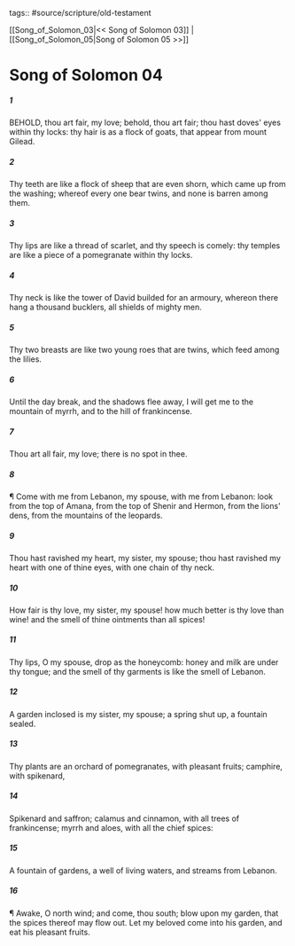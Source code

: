 tags:: #source/scripture/old-testament

[[Song_of_Solomon_03|<< Song of Solomon 03]] | [[Song_of_Solomon_05|Song of Solomon 05 >>]]

# Song of Solomon 04

##### 1

BEHOLD, thou art fair, my love; behold, thou art fair; thou hast doves' eyes within thy locks: thy hair is as a flock of goats, that appear from mount Gilead.

##### 2

Thy teeth are like a flock of sheep that are even shorn, which came up from the washing; whereof every one bear twins, and none is barren among them.

##### 3

Thy lips are like a thread of scarlet, and thy speech is comely: thy temples are like a piece of a pomegranate within thy locks.

##### 4

Thy neck is like the tower of David builded for an armoury, whereon there hang a thousand bucklers, all shields of mighty men.

##### 5

Thy two breasts are like two young roes that are twins, which feed among the lilies.

##### 6

Until the day break, and the shadows flee away, I will get me to the mountain of myrrh, and to the hill of frankincense.

##### 7

Thou art all fair, my love; there is no spot in thee.

##### 8

¶ Come with me from Lebanon, my spouse, with me from Lebanon: look from the top of Amana, from the top of Shenir and Hermon, from the lions' dens, from the mountains of the leopards.

##### 9

Thou hast ravished my heart, my sister, my spouse; thou hast ravished my heart with one of thine eyes, with one chain of thy neck.

##### 10

How fair is thy love, my sister, my spouse! how much better is thy love than wine! and the smell of thine ointments than all spices!

##### 11

Thy lips, O my spouse, drop as the honeycomb: honey and milk are under thy tongue; and the smell of thy garments is like the smell of Lebanon.

##### 12

A garden inclosed is my sister, my spouse; a spring shut up, a fountain sealed.

##### 13

Thy plants are an orchard of pomegranates, with pleasant fruits; camphire, with spikenard,

##### 14

Spikenard and saffron; calamus and cinnamon, with all trees of frankincense; myrrh and aloes, with all the chief spices:

##### 15

A fountain of gardens, a well of living waters, and streams from Lebanon.

##### 16

¶ Awake, O north wind; and come, thou south; blow upon my garden, that the spices thereof may flow out. Let my beloved come into his garden, and eat his pleasant fruits.
